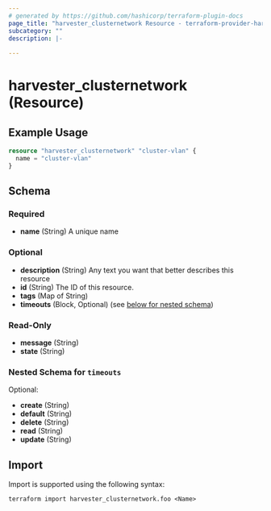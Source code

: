 ```yaml
---
# generated by https://github.com/hashicorp/terraform-plugin-docs
page_title: "harvester_clusternetwork Resource - terraform-provider-harvester"
subcategory: ""
description: |-
  
---
```


# harvester_clusternetwork (Resource)



## Example Usage

```terraform
resource "harvester_clusternetwork" "cluster-vlan" {
  name = "cluster-vlan"
}
```

<!-- schema generated by tfplugindocs -->
## Schema

### Required

- **name** (String) A unique name

### Optional

- **description** (String) Any text you want that better describes this resource
- **id** (String) The ID of this resource.
- **tags** (Map of String)
- **timeouts** (Block, Optional) (see [below for nested schema](#nestedblock--timeouts))

### Read-Only

- **message** (String)
- **state** (String)

<a id="nestedblock--timeouts"></a>
### Nested Schema for `timeouts`

Optional:

- **create** (String)
- **default** (String)
- **delete** (String)
- **read** (String)
- **update** (String)

## Import

Import is supported using the following syntax:

```shell
terraform import harvester_clusternetwork.foo <Name>
```
